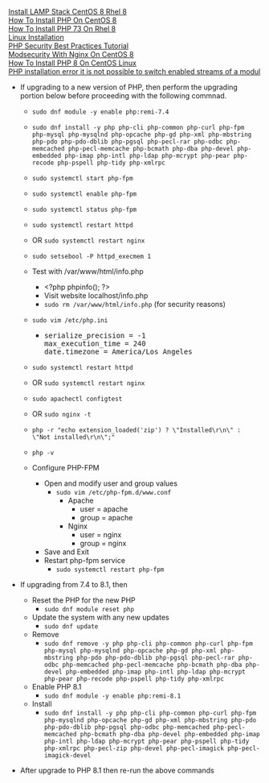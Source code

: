 [Install LAMP Stack CentOS 8 Rhel 8](https://www.linuxbabe.com/redhat/install-lamp-stack-centos-8-rhel-8)<br />
[How To Install PHP On CentOS 8](https://linuxize.com/post/how-to-install-php-on-centos-8/)<br />
[How To Install PHP 73 On Rhel 8](https://www.itzgeek.com/how-tos/linux/centos-how-tos/how-to-install-php-7-3-on-rhel-8.html)<br />
[Linux Installation](https://www.scriptcase.net/docs/en_us/v9/manual/02-scriptcase-installation/06-linux_php/)<br />
[PHP Security Best Practices Tutorial](https://www.cyberciti.biz/tips/php-security-best-practices-tutorial.html)<br />
[Modsecurity With Nginx On CentOS 8](https://www.aventistech.com/kb/modsecurity-with-nginx-on-centos-8/)<br />
[How To Install PHP 8 On CentOS Linux](https://computingforgeeks.com/how-to-install-php-8-on-centos-linux/)<br />
[PHP installation error it is not possible to switch enabled streams of a modul](https://stackoverflow.com/questions/63080021/php-installation-error-it-is-not-possible-to-switch-enabled-streams-of-a-modul)

* If upgrading to a new version of PHP, then perform the upgrading portion below before proceeding with the following commnad.
  * `sudo dnf module -y enable php:remi-7.4`
  * `sudo dnf install -y php php-cli php-common php-curl php-fpm php-mysql php-mysqlnd php-opcache php-gd php-xml php-mbstring php-pdo php-pdo-dblib php-pgsql php-pecl-rar php-odbc php-memcached php-pecl-memcache php-bcmath php-dba php-devel php-embedded php-imap php-intl php-ldap php-mcrypt php-pear php-recode php-pspell php-tidy php-xmlrpc`
  * `sudo systemctl start php-fpm`
  * `sudo systemctl enable php-fpm`
  * `sudo systemctl status php-fpm`
  * `sudo systemctl restart httpd`
  * OR `sudo systemctl restart nginx`
  * `sudo setsebool -P httpd_execmem 1`
  * Test with /var/www/html/info.php
    * \<?php phpinfo(); ?\>
    * Visit website localhost/info.php
    * `sudo rm /var/www/html/info.php` (for security reasons)
  * `sudo vim /etc/php.ini`
    * <pre>
      serialize_precision = -1
      max_execution_time = 240
      date.timezone = America/Los_Angeles
      </pre>
  * `sudo systemctl restart httpd`
  * OR `sudo systemctl restart nginx`
  * `sudo apachectl configtest`
  * OR `sudo nginx -t`
  * `php -r "echo extension_loaded('zip') ? \"Installed\r\n\" : \"Not installed\r\n\";"`
  * `php -v`

  * Configure PHP-FPM
    * Open and modify user and group values
      * `sudo vim /etc/php-fpm.d/www.conf`
        * Apache
          * user = apache
          * group = apache
        * Nginx
          * user = nginx
          * group = nginx
    * Save and Exit
    * Restart php-fpm service
      * `sudo systemctl restart php-fpm`

* If upgrading from 7.4 to 8.1, then
  * Reset the PHP for the new PHP
    * `sudo dnf module reset php`
  * Update the system with any new updates
    *  `sudo dnf update`
  * Remove
    * `sudo dnf remove -y php php-cli php-common php-curl php-fpm php-mysql php-mysqlnd php-opcache php-gd php-xml php-mbstring php-pdo php-pdo-dblib php-pgsql php-pecl-rar php-odbc php-memcached php-pecl-memcache php-bcmath php-dba php-devel php-embedded php-imap php-intl php-ldap php-mcrypt php-pear php-recode php-pspell php-tidy php-xmlrpc`
  * Enable PHP 8.1
    * `sudo dnf module -y enable php:remi-8.1`
  * Install
    * `sudo dnf install -y php php-cli php-common php-curl php-fpm php-mysqlnd php-opcache php-gd php-xml php-mbstring php-pdo php-pdo-dblib php-pgsql php-odbc php-memcached php-pecl-memcached php-bcmath php-dba php-devel php-embedded php-imap php-intl php-ldap php-mcrypt php-pear php-pspell php-tidy php-xmlrpc php-pecl-zip php-devel php-pecl-imagick php-pecl-imagick-devel`

* After upgrade to PHP 8.1 then re-run the above commands
